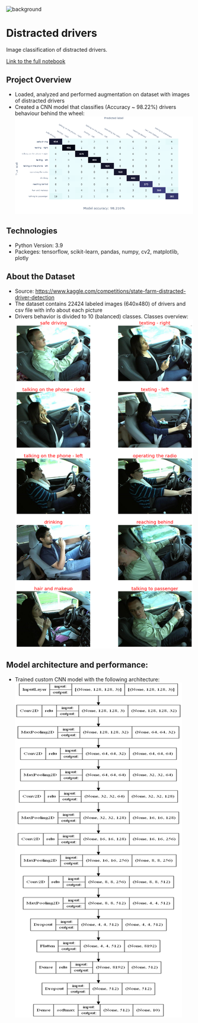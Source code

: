 ![background](https://user-images.githubusercontent.com/67295703/164965154-f5422c0a-e565-4328-972b-030aac5dfbb0.png)
# Distracted drivers
Image classification of distracted drivers.

[Link to the full notebook](https://nbviewer.org/github/CyperStone/distracted-drivers/blob/main/distracted_drivers.ipynb)

## Project Overview
* Loaded, analyzed and performed augmentation on dataset with images of distracted drivers
* Created a CNN model that classifies (Accuracy ~ 98.22%) drivers behaviour behind the wheel:
![alt text](https://github.com/CyperStone/distracted-drivers/blob/main/visualization/confusion_matrix.png)

## Technologies
* Python Version: 3.9
* Packeges: tensorflow, scikit-learn, pandas, numpy, cv2, matplotlib, plotly

## About the Dataset
* Source: https://www.kaggle.com/competitions/state-farm-distracted-driver-detection
* The dataset contains 22424 labeled images (640x480) of drivers and csv file with info about each picture
* Drivers behavior is divided to 10 (balanced) classes. Classes overview:
 ![alt text](https://github.com/CyperStone/distracted-drivers/blob/main/visualization/classes.png)
 
 ## Model architecture and performance:
 * Trained custom CNN model with the following architecture:
  ![alt text](https://github.com/CyperStone/distracted-drivers/blob/main/visualization/model_architecture.png)
